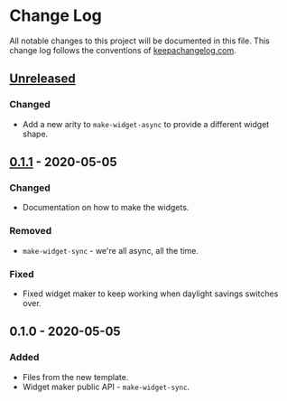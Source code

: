 # Change Log
All notable changes to this project will be documented in this file. This change log follows the conventions of [keepachangelog.com](http://keepachangelog.com/).

## [Unreleased]
### Changed
- Add a new arity to `make-widget-async` to provide a different widget shape.

## [0.1.1] - 2020-05-05
### Changed
- Documentation on how to make the widgets.

### Removed
- `make-widget-sync` - we're all async, all the time.

### Fixed
- Fixed widget maker to keep working when daylight savings switches over.

## 0.1.0 - 2020-05-05
### Added
- Files from the new template.
- Widget maker public API - `make-widget-sync`.

[Unreleased]: https://github.com/your-name/lab7/compare/0.1.1...HEAD
[0.1.1]: https://github.com/your-name/lab7/compare/0.1.0...0.1.1
